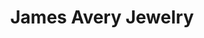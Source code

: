 ---
title: "James Avery Jewelry"
url: /shreveport/james-avery-jewelry-st-vincent-avenue/
shop: jewelry
---